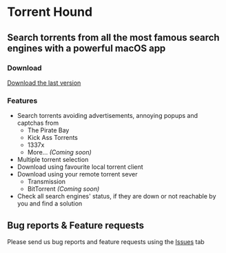 # Torrent Hound
## Search torrents from all the most famous search engines with a powerful macOS app

### Download
[Download the last version](https://federicocappelli.com/torrenthound.html)

### Features
* Search torrents avoiding advertisements, annoying popups and captchas from
  - The Pirate Bay
  - Kick Ass Torrents
  - 1337x
  - More... *(Coming soon)*
* Multiple torrent selection
* Download using favourite local torrent client
* Download using your remote torrent sever
  - Transmission
  - BitTorrent *(Coming soon)*
* Check all search engines' status, if they are down or not reachable by you and find a solution

## Bug reports & Feature requests
Please send us bug reports and feature requests using the [Issues](https://github.com/federicocappelli/TorrentHound/issues) tab
